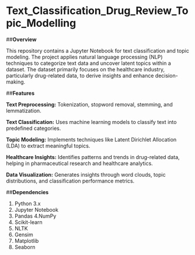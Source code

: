 # Text_Classification_Drug_Review_Topic_Modelling

##**Overview**

This repository contains a Jupyter Notebook for text classification and topic modeling. The project applies natural language processing (NLP) techniques to categorize text data and uncover latent topics within a dataset. The dataset primarily focuses on the healthcare industry, particularly drug-related data, to derive insights and enhance decision-making.

##**Features**

**Text Preprocessing:** Tokenization, stopword removal, stemming, and lemmatization.

**Text Classification:** Uses machine learning models to classify text into predefined categories.

**Topic Modeling:** Implements techniques like Latent Dirichlet Allocation (LDA) to extract meaningful topics.

**Healthcare Insights:** Identifies patterns and trends in drug-related data, helping in pharmaceutical research and healthcare analytics.

**Data Visualization:** Generates insights through word clouds, topic distributions, and classification performance metrics.

##**Dependencies**

1. Python 3.x
2. Jupyter Notebook
3. Pandas
4.NumPy
5. Scikit-learn
6. NLTK
7. Gensim
8. Matplotlib
9. Seaborn
